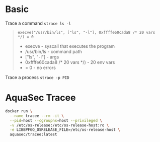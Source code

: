 # Basic

Trace a command `strace ls -l`

> `execve("/usr/bin/ls", ["ls", "-l"], 0xffffe60cada8 /* 20 vars */) = 0`
> * execve - syscall that executes the program
> * /usr/bin/ls - command path
> * ["ls", "-l"] - args
> * 0xffffe60cada8 /* 20 vars */) - 20 env vars
> * = 0 - no errors


Trace a process `strace -p PID`


# AquaSec Tracee

```bash
docker run \
  --name tracee --rm -it \
  --pid=host --cgroupns=host --privileged \
  -v /etc/os-release:/etc/os-release-host:ro \
  -e LIBBPFGO_OSRELEASE_FILE=/etc/os-release-host \
  aquasec/tracee:latest
```





